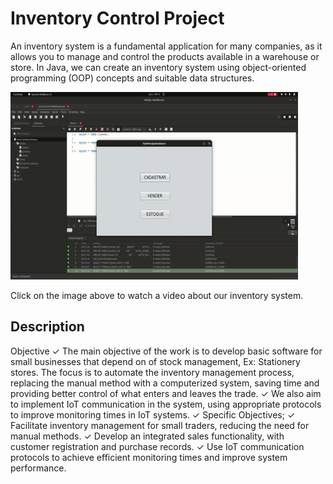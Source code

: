 <!DOCTYPE html>
<html lang="pt-br">

<body>
    <h1>Inventory Control Project</h1>
    <p>An inventory system is a fundamental application for many companies, as it allows you to manage and control the products available in a warehouse or store. In Java, we can create an inventory system using object-oriented programming (OOP) concepts and suitable data structures.
</p>
    <a href="https://www.youtube.com/watch?v=KYliJ2O4Jvc&ab_channel=N%C3%A3oSei" target="_blank">
        <img src="/assets/gif.gif" alt="Sistema de Estoque" width="460" height="300">
    </a>
    <p>Click on the image above to watch a video about our inventory system.</p>
</body>
</html>

## Description
Objective
✓ The main objective of the work is to develop basic software for small businesses that depend on
of stock management, Ex: Stationery stores. The focus is to automate the inventory management process,
replacing the manual method with a computerized system, saving time and providing better
control of what enters and leaves the trade.
✓ We also aim to implement IoT communication in the system, using appropriate protocols
to improve monitoring times in IoT systems.
✓ Specific Objectives;
✓ Facilitate inventory management for small traders, reducing the need for manual methods.
✓ Develop an integrated sales functionality, with customer registration and purchase records.
✓ Use IoT communication protocols to achieve efficient monitoring times and improve
system performance.
